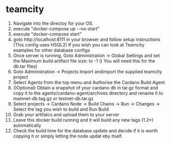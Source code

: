 # teamcity
1. Navigate into the directoy for your OS.
2. execute "docker-compose up --no-start"
3. execute "docker-compose start"
4. goto http://localhost:8111 in your browser and follow setup instructions (This config uses HSQL2) If you wish you can look at Teamcity examples for other database configs
5. Once server is running, Goto Administration -> Global Settings and set the Maximum build artifact file size: to -1 () You will need this for the db.tar files)
6. Goto Administration -> Projects Import andimport the supplied teamcity project
7. Select Agents from the top menu and Authorise the Cardano Build Agent
9. ()Optional) Obtain a snapshot of your cardano db in tar.gz format and copy it to the agents/cardano-agent/archives directory and rename it to mainnet-db.tag.gz or testnet-db.tar.gz
10. Select projects -> Cardano Node -> Build Chains -> Run -> Changes -> Select the tag you wish to build and Run Build
11. Grab your artifatcs and upload them to your server
12. Leave this docker build running and it will build any new tags (1.2*) automatically 
13. Check the build time for the database update and decide if it is worth copying it or simply letting the node updat eby itself.
